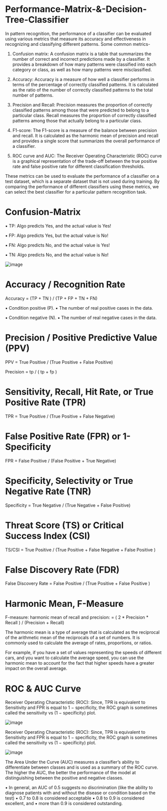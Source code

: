# Performance-Matrix-&-Decision-Tree-Classifier

In pattern recognition, the performance of a classifier can be evaluated using various metrics that measure its accuracy and
effectiveness in recognizing and classifying different patterns. Some common metrics-

1. Confusion matrix: A confusion matrix is a table that summarizes the number of correct and incorrect predictions made by a
classifier. It provides a breakdown of how many patterns were classified into each category or class, as well as how many
patterns were misclassified.

2. Accuracy: Accuracy is a measure of how well a classifier performs in terms of the percentage of correctly classified patterns. It is
calculated as the ratio of the number of correctly classified patterns to the total number of patterns.

3. Precision and Recall: Precision measures the proportion of correctly classified patterns among those that were predicted to
belong to a particular class. Recall measures the proportion of correctly classified patterns among those that actually belong to a
particular class.

4. F1-score: The F1-score is a measure of the balance between precision and recall. It is calculated as the harmonic mean of
precision and recall and provides a single score that summarizes the overall performance of a classifier.

5. ROC curve and AUC: The Receiver Operating Characteristic (ROC) curve is a graphical representation of the trade-off between
the true positive rate and false positive rate for different classification thresholds.

These metrics can be used to evaluate the performance of a classifier on a test dataset, which is a separate dataset that is not used
during training. By comparing the performance of different classifiers using these metrics, we can select the best classifier for a
particular pattern recognition task.

# Confusion-Matrix

▪ TP: Algo predicts Yes, and
the actual value is Yes!

▪ FP: Algo predicts Yes, but
the actual value is No!

▪ FN: Algo predicts No, and
the actual value is Yes!

▪ TN: Algo predicts No, and
the actual value is No!

![image](https://github.com/TITHI-KHAN/Performance-Matrix-and-Decision-Tree/assets/65033964/8e82e583-f14f-4997-aef4-e5a4de3e0359)

# Accuracy / Recognition Rate

Accuracy = (TP + TN ) / (TP + FP + TN + FN)

▪ Condition positive (P).
▪ The number of real positive cases in the data.

▪ Condition negative (N).
▪ The number of real negative cases in the data.

# Precision / Positive Predictive Value (PPV)

PPV = True Positive / (True Positive + False Positive)

Precision = tp / ( tp + fp )

# Sensitivity, Recall, Hit Rate, or True Positive Rate (TPR)

TPR = True Positive / (True Positive + False Negative)

# False Positive Rate (FPR) or 1-Specificity

FPR = False Positive / (False Positive + True Negative)

# Specificity, Selectivity or True Negative Rate (TNR)

Specificity = True Negative / (True Negative + False Positive)

# Threat Score (TS) or Critical Success Index (CSI)

TS/CSI = True Positive / (True Positive + False Negative + False Positive )

# False Discovery Rate (FDR)

False Discovery Rate = False Positive / (True Positive + False Positive )

# Harmonic Mean, F-Measure

F-measure: harmonic mean of recall and precision:
= ( 2 * Precision * Recall ) / (Precision + Recall)

The harmonic mean is a type of average that is calculated as the reciprocal of the arithmetic mean of the reciprocals of a set of numbers. It is commonly used to calculate the average of rates, proportions, or ratios.

For example, if you have a set of values representing the speeds of different cars, and you want to calculate the average speed, you can use the harmonic mean to account for the fact that higher speeds have a greater impact on the overall average.

# ROC & AUC Curve

Receiver Operating Characteristic (ROC): Since, TPR is equivalent to Sensitivity and FPR is equal to 1 − specificity, the ROC graph is sometimes called the sensitivity vs (1 − specificity) plot. 

![image](https://github.com/TITHI-KHAN/Performance-Matrix-and-Decision-Tree/assets/65033964/f6070f78-6a5a-4201-8f22-c9d3648f2848)

Receiver Operating Characteristic (ROC): Since, TPR is equivalent to Sensitivity and FPR is equal to 1 − specificity, the ROC graph is sometimes called the sensitivity vs (1 − specificity) plot.

![image](https://github.com/TITHI-KHAN/Performance-Matrix-and-Decision-Tree/assets/65033964/3e8bc5b6-7788-497c-81cf-e0e7dc58875f)

The Area Under the Curve (AUC) measures a classifier’s ability to differentiate between classes and is used as a summary of the ROC curve. The higher the AUC, the better the performance of the model at distinguishing between the positive and negative classes.

▪ In general, an AUC of 0.5 suggests no discrimination (like the ability to diagnose patients with and without the disease or condition based on the test)
▪ 0.7 to 0.8 is considered acceptable
▪ 0.8 to 0.9 is considered excellent, and
▪ more than 0.9 is considered outstanding.
